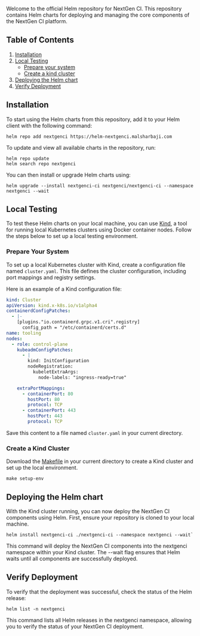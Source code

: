 Welcome to the official Helm repository for NextGen CI. This repository contains Helm charts for deploying and managing the core components of the NextGen CI platform.

## Table of Contents

1. [Installation](#installation)
2. [Local Testing](#local-testing)
   - [Prepare your system](#prepare-your-system)
   - [Create a kind cluster](#create-a-kind-cluster)
3. [Deploying the Helm chart](#deploying-the-helm-chart)
4. [Verify Deployment](#verify-deployment)

## Installation

To start using the Helm charts from this repository, add it to your Helm client with the following command:

```shell
helm repo add nextgenci https://helm-nextgenci.malsharbaji.com
```

To update and view all available charts in the repository, run:

```shell
helm repo update
helm search repo nextgenci
```

You can then install or upgrade Helm charts using:

```shell
helm upgrade --install nextgenci-ci nextgenci/nextgenci-ci --namespace nextgenci --wait
```

## Local Testing

To test these Helm charts on your local machine, you can use [Kind](https://kind.sigs.k8s.io/docs/user/quick-start/), a tool for running local Kubernetes clusters using Docker container nodes. Follow the steps below to set up a local testing environment.


### Prepare Your System

To set up a local Kubernetes cluster with Kind, create a configuration file named `cluster.yaml`. This file defines the cluster configuration, including port mappings and registry settings.

Here is an example of a Kind configuration file:
```yaml
kind: Cluster
apiVersion: kind.x-k8s.io/v1alpha4
containerdConfigPatches:
  - |-
    [plugins."io.containerd.grpc.v1.cri".registry]
      config_path = "/etc/containerd/certs.d"
name: tooling
nodes:
  - role: control-plane
    kubeadmConfigPatches:
      - |
        kind: InitConfiguration
        nodeRegistration:
          kubeletExtraArgs:
            node-labels: "ingress-ready=true"

    extraPortMappings:
      - containerPort: 80
        hostPort: 80
        protocol: TCP
      - containerPort: 443
        hostPort: 443
        protocol: TCP
 ```
   Save this content to a file named `cluster.yaml` in your current directory.


### Create a Kind Cluster

Download the [Makefile](kind-cluster/Makefile) in your current directory to create a Kind cluster and set up the local environment.
```shell
make setup-env
```

## Deploying the Helm chart

With the Kind cluster running, you can now deploy the NextGen CI components using Helm. First, ensure your repository is cloned to your local machine.

```shell
helm install nextgenci-ci ./nextgenci-ci --namespace nextgenci --wait`
```
This command will deploy the NextGen CI components into the nextgenci namespace within your Kind cluster. The --wait flag ensures that Helm waits until all components are successfully deployed.

## Verify Deployment

To verify that the deployment was successful, check the status of the Helm release:

```shell
helm list -n nextgenci
```
This command lists all Helm releases in the nextgenci namespace, allowing you to verify the status of your NextGen CI deployment.
